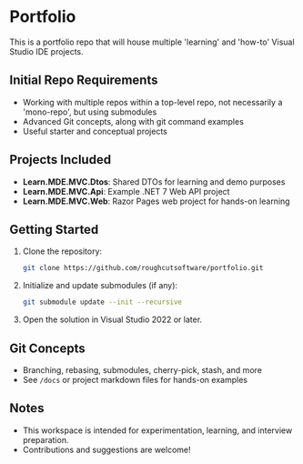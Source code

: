 # Portfolio

This is a portfolio repo that will house multiple 'learning' and 'how-to' Visual Studio IDE projects.

## Initial Repo Requirements

- Working with multiple repos within a top-level repo, not necessarily a 'mono-repo', but using submodules
- Advanced Git concepts, along with git command examples
- Useful starter and conceptual projects

## Projects Included

- **Learn.MDE.MVC.Dtos**: Shared DTOs for learning and demo purposes
- **Learn.MDE.MVC.Api**: Example .NET 7 Web API project
- **Learn.MDE.MVC.Web**: Razor Pages web project for hands-on learning

## Getting Started

1. Clone the repository:

   ```bash
   git clone https://github.com/roughcutsoftware/portfolio.git
   ```

2. Initialize and update submodules (if any):

   ```bash
   git submodule update --init --recursive
   ```

3. Open the solution in Visual Studio 2022 or later.

## Git Concepts

- Branching, rebasing, submodules, cherry-pick, stash, and more
- See `/docs` or project markdown files for hands-on examples

## Notes

- This workspace is intended for experimentation, learning, and interview preparation.
- Contributions and suggestions are welcome!